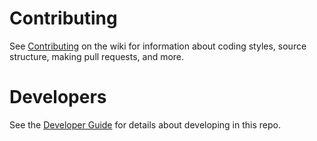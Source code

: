 # Contributing

See [Contributing] on the wiki for information about coding styles, source structure, making
pull requests, and more.

[Contributing]: https://github.com/microsoft/vipr/wiki/Contributing
# Developers

See the [Developer Guide] for details about developing in this repo.

[Developer Guide]: https://github.com/microsoft/vipr/wiki/Developer-Guide
